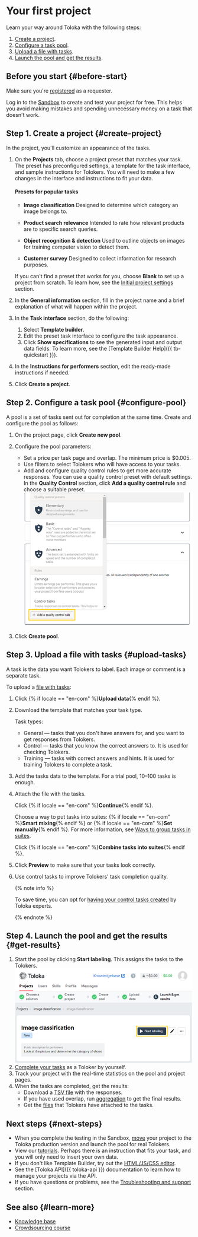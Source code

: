 # Your first project

Learn your way around Toloka with the following steps:

1. [Create a project](#create-project).
1. [Configure a task pool](#configure-pool).
1. [Upload a file with tasks](#upload-tasks).
1. [Launch the pool and get the results](#get-results).


## Before you start {#before-start}

Make sure you're [registered](access.md) as a requester.

Log in to the [Sandbox](sandbox.md) to create and test your project for free. This helps you avoid making mistakes and spending unnecessary money on a task that doesn't work.


## Step 1. Create a project {#create-project}

In the project, you'll customize an appearance of the tasks.

1. On the **Projects** tab, choose a project preset that matches your task. The preset has preconfigured settings, a template for the task interface, and sample instructions for Tolokers. You will need to make a few changes in the interface and instructions to fit your data.

    #### Presets for popular tasks

    - **Image classification**
    Designed to determine which category an image belongs to.

    - **Product search relevance**
    Intended to rate how relevant products are to specific search queries.

    - **Object recognition & detection**
    Used to outline objects on images for training computer vision to detect them.

    - **Customer survey**
    Designed to collect information for research purposes.

    If you can't find a preset that works for you, choose **Blank** to set up a project from scratch. To learn how, see the [Initial project settings](project.md) section.

1. In the **General information** section, fill in the project name and a brief explanation of what will happen within the project.
1. In the **Task interface** section, do the following:
    1. Select **Template builder**.
    1. Edit the preset task interface to configure the task appearance.
    1. Click **Show specifications** to see the generated input and output data fields.
    To learn more, see the [Template Builder Help]({{ tb-quickstart }}).
1. In the **Instructions for performers** section, edit the ready-made instructions if needed.
1. Click **Create a project**.


## Step 2. Configure a task pool {#configure-pool}

A pool is a set of tasks sent out for completion at the same time. Create and configure the pool as follows:

1. On the project page, click **Create new pool**.
1. Configure the pool parameters:
    - Set a price per task page and overlap. The minimum price is $0.005.
    - Use filters to select Tolokers who will have access to your tasks.
    - Add and configure quality control rules to get more accurate responses. You can use a quality control preset with default settings. In the **Quality Control** section, click **Add a quality control rule** and choose a suitable preset. ![](../_images/first-project/quality-control-presets.png)

1. Click **Create pool**.


## Step 3. Upload a file with tasks {#upload-tasks}

A task is the data you want Tolokers to label. Each image or comment is a separate task.

To upload a [file with tasks](../../glossary.md#tsv-file-definition-ru):

1. Click {% if locale == "en-com" %}**Upload data**{% endif %}.
1. Download the template that matches your task type.

    Task types:

    - General — tasks that you don't have answers for, and you want to get responses from Tolokers.
    - Control — tasks that you know the correct answers to. It is used for checking Tolokers.
    - Training — tasks with correct answers and hints. It is used for training Tolokers to complete a task.

1. Add the tasks data to the template. For a trial pool, 10–100 tasks is enough.
1. Attach the file with the tasks.

    Click {% if locale == "en-com" %}**Continue**{% endif %}.

    Choose a way to put tasks into suites: {% if locale == "en-com" %}**Smart mixing**{% endif %} or {% if locale == "en-com" %}**Set manually**{% endif %}. For more information, see [Ways to group tasks in suites](distribute-tasks-by-pages.md).

    Click {% if locale == "en-com" %}**Combine tasks into suites**{% endif %}.

1. Click **Preview** to make sure that your tasks look correctly.

1. Use control tasks to improve Tolokers' task completion quality.

    {% note info %}

    To save time, you can opt for [having your control tasks created](task_markup.md) by Toloka experts.

    {% endnote %}



## Step 4. Launch the pool and get the results {#get-results}

1. Start the pool by clicking **Start labeling**. This assigns the tasks to the Tolokers. ![](../_images/first-project/start-pool.png)
1. [Complete your tasks](sandbox.md#self) as a Toloker by yourself.
1. Track your project with the real-time statistics on the pool and project pages.
1. When the tasks are completed, get the results:
    - Download a [TSV file](result-of-eval.md) with the responses.
    - If you have used overlap, run [aggregation](result-aggregation.md) to get the final results.
    - Get the [files](result-of-eval.md) that Tolokers have attached to the tasks.



## Next steps {#next-steps}

- When you complete the testing in the Sandbox, [move](sandbox.md#export) your project to the Toloka production version and launch the pool for real Tolokers.
- View our [tutorials](usecases.md). Perhaps there is an instruction that fits your task, and you will only need to insert your own data.
- If you don't like Template Builder, try out the [HTML/JS/CSS editor](spec.md).
- See the [Toloka API]({{ toloka-api }}) documentation to learn how to manage your projects via the API.
- If you have questions or problems, see the [Troubleshooting and support](../troubleshooting/troubleshooting.md) section.


## See also {#learn-more}

- [Knowledge base](https://toloka.ai/knowledgebase)
- [Crowdsourcing course](https://toloka.ai/academy/self-study-guide/)
